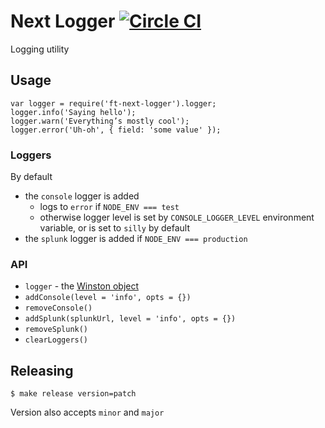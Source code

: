 # Next Logger [![Circle CI](https://circleci.com/gh/Financial-Times/next-logger.svg?style=svg)](https://circleci.com/gh/Financial-Times/next-logger)

Logging utility

## Usage

```
var logger = require('ft-next-logger').logger;
logger.info('Saying hello');
logger.warn('Everything’s mostly cool');
logger.error('Uh-oh', { field: 'some value' });
```

### Loggers

By default

* the `console` logger is added
  * logs to `error` if `NODE_ENV === test`
  * otherwise logger level is set by `CONSOLE_LOGGER_LEVEL` environment variable, or is set to `silly` by default
* the `splunk` logger is added if `NODE_ENV === production`

### API

 * `logger` - the [Winston object](https://github.com/winstonjs/winston)
 * `addConsole(level = 'info', opts = {})`
 * `removeConsole()`
 * `addSplunk(splunkUrl, level = 'info', opts = {})`
 * `removeSplunk()`
 * `clearLoggers()`

## Releasing

    $ make release version=patch

Version also accepts `minor` and `major`

